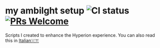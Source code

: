 # my ambilght setup ![CI status](https://img.shields.io/badge/build-passing-brightgreen.svg) [![PRs Welcome](https://img.shields.io/badge/PRs-welcome-brightgreen.svg)](http://makeapullrequest.com)
Scripts I created to enhance the Hyperion experience. You can also read this in [Italian🇮🇹](README-it-IT.md) 

